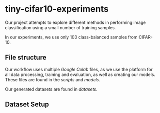 # tiny-cifar10-experiments
Our project attempts to explore different methods in performing image classification using a small number of training samples.

In our experiments, we use only 100 class-balanced samples from CIFAR-10.

## File structure
Our workflow uses multiple _Google Colab_ files, as we use the platform for all data processing, training and evaluation, as well as creating our models. These files are found in the _scripts_ and _models_.

Our generated datasets are found in _datasets_.

## Dataset Setup

